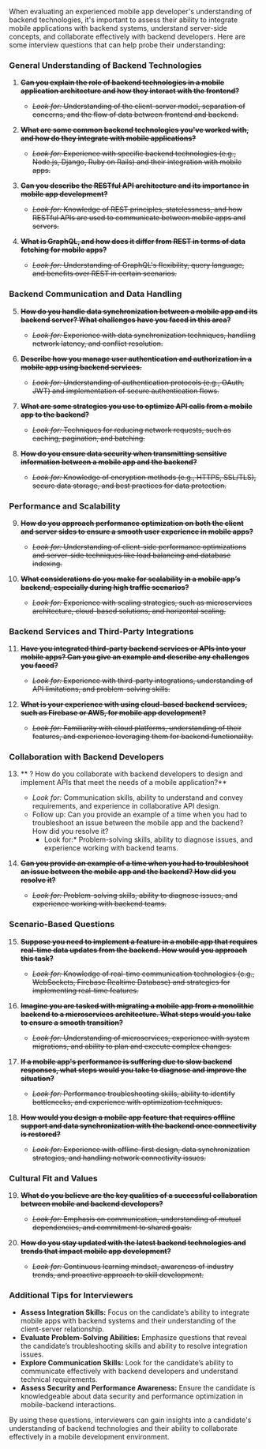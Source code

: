When evaluating an experienced mobile app developer's understanding of backend technologies, it's important to assess their ability to integrate mobile applications with backend systems, understand server-side concepts, and collaborate effectively with backend developers. Here are some interview questions that can help probe their understanding:

### General Understanding of Backend Technologies

1. ~~**Can you explain the role of backend technologies in a mobile application architecture and how they interact with the frontend?**~~

    - ~~*Look for:* Understanding of the client-server model, separation of concerns, and the flow of data between frontend and backend.~~

2. ~~**What are some common backend technologies you've worked with, and how do they integrate with mobile applications?**~~

    - ~~*Look for:* Experience with specific backend technologies (e.g., Node.js, Django, Ruby on Rails) and their integration with mobile apps.~~

3. ~~**Can you describe the RESTful API architecture and its importance in mobile app development?**~~

    - ~~*Look for:* Knowledge of REST principles, statelessness, and how RESTful APIs are used to communicate between mobile apps and servers.~~

4. ~~**What is GraphQL, and how does it differ from REST in terms of data fetching for mobile apps?**~~

    - ~~*Look for:* Understanding of GraphQL's flexibility, query language, and benefits over REST in certain scenarios.~~

### Backend Communication and Data Handling

5. ~~**How do you handle data synchronization between a mobile app and its backend server? What challenges have you faced in this area?**~~

    - ~~*Look for:* Experience with data synchronization techniques, handling network latency, and conflict resolution.~~

6. ~~**Describe how you manage user authentication and authorization in a mobile app using backend services.**~~

    - ~~*Look for:* Understanding of authentication protocols (e.g., OAuth, JWT) and implementation of secure authentication flows.~~

7. ~~**What are some strategies you use to optimize API calls from a mobile app to the backend?**~~

    - ~~*Look for:* Techniques for reducing network requests, such as caching, pagination, and batching.~~

8. ~~**How do you ensure data security when transmitting sensitive information between a mobile app and the backend?**~~

    - ~~*Look for:* Knowledge of encryption methods (e.g., HTTPS, SSL/TLS), secure data storage, and best practices for data protection.~~

### Performance and Scalability

9. ~~**How do you approach performance optimization on both the client and server sides to ensure a smooth user experience in mobile apps?**~~

    - ~~*Look for:* Understanding of client-side performance optimizations and server-side techniques like load balancing and database indexing.~~

10. ~~**What considerations do you make for scalability in a mobile app’s backend, especially during high traffic scenarios?**~~

    - ~~*Look for:* Experience with scaling strategies, such as microservices architecture, cloud-based solutions, and horizontal scaling.~~

### Backend Services and Third-Party Integrations

11. ~~**Have you integrated third-party backend services or APIs into your mobile apps? Can you give an example and describe any challenges you faced?**~~

    - ~~*Look for:* Experience with third-party integrations, understanding of API limitations, and problem-solving skills.~~

12. ~~**What is your experience with using cloud-based backend services, such as Firebase or AWS, for mobile app development?**~~

    - ~~*Look for:* Familiarity with cloud platforms, understanding of their features, and experience leveraging them for backend functionality.~~

### Collaboration with Backend Developers

13. ** ? How do you collaborate with backend developers to design and implement APIs that meet the needs of a mobile application?**

    - *Look for:* Communication skills, ability to understand and convey requirements, and experience in collaborative API design.
    - Follow up: Can you provide an example of a time when you had to troubleshoot an issue between the mobile app and the backend? How did you resolve it?
      - Look for:* Problem-solving skills, ability to diagnose issues, and experience working with backend teams.

14. ~~**Can you provide an example of a time when you had to troubleshoot an issue between the mobile app and the backend? How did you resolve it?**~~

    - ~~*Look for:* Problem-solving skills, ability to diagnose issues, and experience working with backend teams.~~

### Scenario-Based Questions

15. ~~**Suppose you need to implement a feature in a mobile app that requires real-time data updates from the backend. How would you approach this task?**~~

    - ~~*Look for:* Knowledge of real-time communication technologies (e.g., WebSockets, Firebase Realtime Database) and strategies for implementing real-time features.~~

16. ~~**Imagine you are tasked with migrating a mobile app from a monolithic backend to a microservices architecture. What steps would you take to ensure a smooth transition?**~~

    - ~~*Look for:* Understanding of microservices, experience with system migrations, and ability to plan and execute complex changes.~~

17. ~~**If a mobile app's performance is suffering due to slow backend responses, what steps would you take to diagnose and improve the situation?**~~

    - ~~*Look for:* Performance troubleshooting skills, ability to identify bottlenecks, and experience with optimization techniques.~~

18. ~~**How would you design a mobile app feature that requires offline support and data synchronization with the backend once connectivity is restored?**~~

    - ~~*Look for:* Experience with offline-first design, data synchronization strategies, and handling network connectivity issues.~~

### Cultural Fit and Values

19. ~~**What do you believe are the key qualities of a successful collaboration between mobile and backend developers?**~~

    - ~~*Look for:* Emphasis on communication, understanding of mutual dependencies, and commitment to shared goals.~~

20. ~~**How do you stay updated with the latest backend technologies and trends that impact mobile app development?**~~

    - ~~*Look for:* Continuous learning mindset, awareness of industry trends, and proactive approach to skill development.~~

### Additional Tips for Interviewers

- **Assess Integration Skills:** Focus on the candidate’s ability to integrate mobile apps with backend systems and their understanding of the client-server relationship.
- **Evaluate Problem-Solving Abilities:** Emphasize questions that reveal the candidate’s troubleshooting skills and ability to resolve integration issues.
- **Explore Communication Skills:** Look for the candidate’s ability to communicate effectively with backend developers and understand technical requirements.
- **Assess Security and Performance Awareness:** Ensure the candidate is knowledgeable about data security and performance optimization in mobile-backend interactions.

By using these questions, interviewers can gain insights into a candidate's understanding of backend technologies and their ability to collaborate effectively in a mobile development environment.